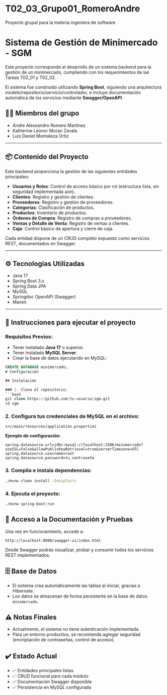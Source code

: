 # T02_03_Grupo01_RomeroAndre
Proyecto grupal para la materia ingeniera de software
# Sistema de Gestión de Minimercado - SGM

Este proyecto corresponde al desarrollo de un sistema backend para la gestión de un minimercado, cumpliendo con los requerimientos de las Tareas T02_01 y T02_02.

El sistema fue construido utilizando **Spring Boot**, siguiendo una arquitectura modelo/repositorio/servicio/controlador, e incluye documentación automática de los servicios mediante **Swagger/OpenAPI**.

## 🧑‍💻 Miembros del grupo

- Andre Alessandro Romero Martínez  
- Katherine Leonor Moran Zavala  
- Luis Daniel Montaleza Ortiz  

---

## 📦 Contenido del Proyecto

Este backend proporciona la gestión de las siguientes entidades principales:

- **Usuarios y Roles**: Control de acceso básico por rol (estructura lista, sin seguridad implementada aún).
- **Clientes**: Registro y gestión de clientes.
- **Proveedores**: Registro y gestión de proveedores.
- **Categorías**: Clasificación de productos.
- **Productos**: Inventario de productos.
- **Órdenes de Compra**: Registro de compras a proveedores.
- **Ventas y Detalle de Venta**: Registro de ventas a clientes.
- **Caja**: Control básico de apertura y cierre de caja.

Cada entidad dispone de un CRUD completo expuesto como servicios REST, documentados en Swagger.

---

## ⚙️ Tecnologías Utilizadas

- Java 17  
- Spring Boot 3.x  
- Spring Data JPA  
- MySQL  
- Springdoc OpenAPI (Swagger)  
- Maven  

---

## 🚀 Instrucciones para ejecutar el proyecto

### Requisitos Previos:

- Tener instalado **Java 17** o superior.  
- Tener instalado **MySQL Server**.  
- Crear la base de datos ejecutando en MySQL:

```sql
CREATE DATABASE minimercado;
# Configuración

## Instalación

### 1. Clona el repositorio:
```bash
git clone https://github.com/tu-usuario/sgm.git
cd sgm
```

### 2. Configura tus credenciales de MySQL en el archivo:
```
src/main/resources/application.properties
```

**Ejemplo de configuración:**
```properties
spring.datasource.url=jdbc:mysql://localhost:3306/minimercado?useSSL=false&allowPublicKeyRetrieval=true&serverTimezone=UTC
spring.datasource.username=root
spring.datasource.password=tu_contraseña
```

### 3. Compila e instala dependencias:
```bash
./mvnw clean install -DskipTests
```

### 4. Ejecuta el proyecto:
```bash
./mvnw spring-boot:run
```

## 🧩 Acceso a la Documentación y Pruebas

Una vez en funcionamiento, accede a:
```
http://localhost:8080/swagger-ui/index.html
```

Desde Swagger podrás visualizar, probar y consumir todos los servicios REST implementados.

## 🗄️ Base de Datos

- El sistema crea automáticamente las tablas al iniciar, gracias a Hibernate.
- Los datos se almacenan de forma persistente en la base de datos `minimercado`.

## ⚠️ Notas Finales

- Actualmente, el sistema no tiene autenticación implementada.
- Para un entorno productivo, se recomienda agregar seguridad (encriptación de contraseñas, control de acceso).

## ✔️ Estado Actual

- ✅ Entidades principales listas
- ✅ CRUD funcional para cada módulo
- ✅ Documentación Swagger disponible
- ✅ Persistencia en MySQL configurada
